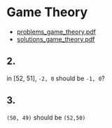 # Game Theory

+ [problems_game_theory.pdf](https://github.com/ChrisLinn/comp90054-cheat/blob/master/workshops/game_theory/problems_game_theory.pdf)
+ [solutions_game_theory.pdf](https://github.com/ChrisLinn/comp90054-cheat/blob/master/workshops/game_theory/solutions_game_theory.pdf)

## 2.
in [52, 51], `-2, 0` should be `-1, 0`? 

## 3.
`(50, 49)` should be `(52,50)`